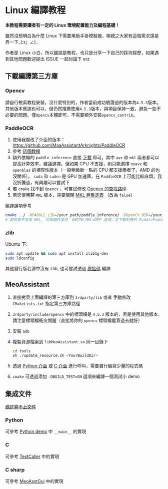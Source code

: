 # Linux 編譯教程

**本教程需要讀者有一定的 Linux 環境配置能力及編程基礎！**

雖然沒想明白為什麼 Linux 下需要用助手掛模擬器，嘛總之大家有這個需求還是弄一下_(:з」∠)_

作者是 Linux 小白，所以雖說是教程，也只是分享一下自己的踩坑經歷，如果遇到其他問題歡迎提出 ISSUE 一起討論下 orz

## 下載編譯第三方庫

### Opencv

請自行檢索教程安裝，沒什麼特別的，作者當前成功驗證過的版本為`4.5.3`版本。其他版本應該也可以，但仍然推薦使用`4.5.3`版本，與項目保持一致，避免一些不必要的問題。僅`Opencv`本體即可，不需要額外安裝`opencv_contrib`。

### PaddleOCR

1. 使用我魔改了介面的版本：<https://github.com/MaaAssistantArknights/PaddleOCR>
2. 參考 [這個教程](https://github.com/MaaAssistantArknights/PaddleOCR/blob/release/2.5/deploy/cpp_infer/readme_ch.md)
3. 額外依賴的 `paddle_inference` 直接 [下載](https://paddleinference.paddlepaddle.org.cn/master/user_guides/download_lib.html) 即可。其中 `avx` 和 `mkl` 兩者都可以提高計算效率，建議選擇。但如果 CPU 不支援，則只能選擇 `noavx` 和 `openblas` 的相容性版本（一般稍微新一點的 CPU 都支援兩者了，AMD 的也沒關係）。 `cuda` 和 `cudnn` 是 GPU 加速庫，在 `PaddleOCR` 上可能比較麻煩，我沒折騰過，有興趣可以嘗試下
4. 若 `cmake` 找不到 `Opencv` ，可嘗試修改 [Opencv 的查找路徑](https://github.com/MaaAssistantArknights/PaddleOCR/blob/release/2.5/deploy/cpp_infer/CMakeLists.txt#L49)
5. 若您使用**非** `MKL` 版本，需要關閉 [MKL 巨集定義](https://github.com/MaaAssistantArknights/PaddleOCR/blob/release/2.5/deploy/cpp_infer/src/args.cpp#L24) （改為 `false`）

編譯選項參考

```bash
cmake ../ -DPADDLE_LIB=/your_path/paddle_inference/ -DOpenCV_DIR=/your_path_to_opencv/ -DWITH_STATIC_LIB=OFF -DBUILD_SHARED=ON
# 若裝置不支援 MKL, 可再額外添加 -DWITH_MKL=OFF 選項，並下載對應的 PaddlePaddle 預測庫版本
```

### zlib

Ubuntu 下:

```bash
sudo apt update && sudo apt install zlib1g-dev
sudo ldconfig
```

其他發行版若源中沒有 zlib, 也可嘗試透過 [原始碼](https://github.com/madler/zlib) 編譯

## MeoAssistant

1. 直接拷貝上面編譯的第三方庫到 `3rdparty/lib` 或者 手動修改 `CMakeLists.txt` 指定第三方庫路徑
2. `3rdparty/include/opencv` 中的標頭檔是 `4.5.3` 版本的，若是使用其他版本，請注意標頭檔衝突問題（直接將你的 `opencv` 標頭檔覆蓋過去就好）
3. 安裝 `adb`
4. 複製資源檔案到 `libMeoAssistant.so` 同一目錄下  

    ```sh
    cd tools
    sh ./update_resource.sh <YourBuildDir>
    ```

5. 透過 [Python 介面](../src/Python/asst.py) 或 [C 介面](../include/AsstCaller.h) 進行呼叫，需要自行編寫少量的程式碼
6. `cmake` 可透過添加 `-DBUILD_TEST=ON` 選項來編譯一個測試小 demo

## 集成文件

[~~或許算不上文件~~](https://github.com/MistEO/MeoAssistantArknights/wiki)

### Python

可參考 [Python demo](../src/Python/sample.py) 中 `__main__` 的實現

### C

可參考 [TestCaller](../tools/TestCaller/main.cpp) 中的實現

### C sharp

可參考 [MeoAsstGui](../src/MeoAsstGui/Helper/AsstProxy.cs) 中的實現
